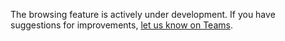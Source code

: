 The browsing feature is actively under development. If you have suggestions for improvements, [let us know on Teams](/docassemble-AssemblyLine-documentation/docs/intro).